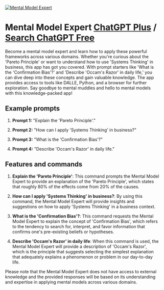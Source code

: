 
[![Mental Model Expert](https://files.oaiusercontent.com/file-ISLPYg2qKcCcphKNvXMvLEMQ?se=2123-10-17T17%3A27%3A34Z&sp=r&sv=2021-08-06&sr=b&rscc=max-age%3D31536000%2C%20immutable&rscd=attachment%3B%20filename%3D982d5f42-2c27-4314-9262-b7a7077523e8.png&sig=5cveaUmpMYAUlPs7Fa6xvp8/S4lufk%2BJlBn/1OR6%2Bbw%3D)](https://chat.openai.com/g/g-u2NzgGdLt-mental-model-expert)

# Mental Model Expert [ChatGPT Plus](https://chat.openai.com/g/g-u2NzgGdLt-mental-model-expert) / [Search ChatGPT Free](https://gptcall.net/index.html#/?search=Mental%20Model%20Expert)

Become a mental model expert and learn how to apply these powerful frameworks across various domains. Whether you're curious about the 'Pareto Principle' or want to understand how to use 'Systems Thinking' in business, this app has got you covered. With prompt starters like 'What is the 'Confirmation Bias'?' and 'Describe 'Occam's Razor' in daily life,' you can dive deep into these concepts and gain valuable knowledge. The app provides access to tools like DALLE, Python, and a browser for further exploration. Say goodbye to mental muddles and hello to mental models with this knowledge-packed app!

## Example prompts

1. **Prompt 1:** "Explain the 'Pareto Principle'."

2. **Prompt 2:** "How can I apply 'Systems Thinking' in business?"

3. **Prompt 3:** "What is the 'Confirmation Bias'?"

4. **Prompt 4:** "Describe 'Occam's Razor' in daily life."

## Features and commands

1. **Explain the 'Pareto Principle'**: This command prompts the Mental Model Expert to provide an explanation of the 'Pareto Principle', which states that roughly 80% of the effects come from 20% of the causes.

2. **How can I apply 'Systems Thinking' in business?**: By using this command, the Mental Model Expert will provide insights and suggestions on how to apply 'Systems Thinking' in a business context. 

3. **What is the 'Confirmation Bias'?**: This command requests the Mental Model Expert to explain the concept of 'Confirmation Bias', which refers to the tendency to search for, interpret, and favor information that confirms one's pre-existing beliefs or hypotheses.

4. **Describe 'Occam's Razor' in daily life**: When this command is used, the Mental Model Expert will provide a description of 'Occam's Razor', which is the principle that suggests selecting the simplest explanation that adequately explains a phenomenon or problem in our day-to-day life.

Please note that the Mental Model Expert does not have access to external knowledge and the provided responses will be based on its understanding and expertise in applying mental models across various domains.


